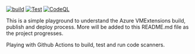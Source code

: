 [![build](https://github.com/smasetty/VMExtensionsPlayGround/actions/workflows/build-validation.yml/badge.svg)](https://github.com/smasetty/VMExtensionsPlayGround/actions/workflows/build-validation.yml) [![Test](https://github.com/smasetty/VMExtensionsPlayGround/actions/workflows/build-test.yaml/badge.svg)](https://github.com/smasetty/VMExtensionsPlayGround/actions/workflows/build-test.yaml)  [![CodeQL](https://github.com/smasetty/VMExtensionsPlayGround/actions/workflows/CodeQL.yaml/badge.svg)](https://github.com/smasetty/VMExtensionsPlayGround/actions/workflows/CodeQL.yaml)



This is a simple playground to understand the Azure VMExtensions build, publish and deploy process. More will be added to this README.md file as the project progresses. 

Playing with Github Actions to build, test and run code scanners.
